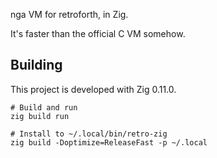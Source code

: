 nga VM for retroforth, in Zig.

It's faster than the official C VM somehow.

## Building

This project is developed with Zig 0.11.0.

```
# Build and run
zig build run

# Install to ~/.local/bin/retro-zig
zig build -Doptimize=ReleaseFast -p ~/.local
```
